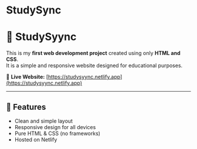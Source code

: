 # StudySync
# 📘 StudySyync

This is my **first web development project** created using only **HTML and CSS**.  
It is a simple and responsive website designed for educational purposes.

🔗 **Live Website:** [https://studysyync.netlify.app](https://studysyync.netlify.app)

---

## 📌 Features

- Clean and simple layout  
- Responsive design for all devices  
- Pure HTML & CSS (no frameworks)  
- Hosted on Netlify
